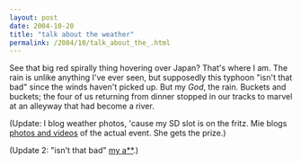 ```yaml
---
layout: post
date: 2004-10-20
title: "talk about the weather"
permalink: /2004/10/talk_about_the_.html
---
```


See that big red spirally thing hovering over Japan? That's where I am. The rain is unlike anything I've ever seen, but supposedly this typhoon "isn't that bad" since the winds haven't picked up. But my _God_, the rain. Buckets and buckets; the four of us returning from dinner stopped in our tracks to marvel at an alleyway that had become a river.

(Update: I blog weather photos, 'cause my SD slot is on the fritz. Mie blogs [photos and videos](http://kokochi.com/archives/000848.shtml) of the actual event. She gets the prize.)

(Update 2: "isn't that bad" [my a**](http://story.news.yahoo.com/news?tmpl=story2&u=/nm/20041021/ts_nm/weather_japan_typhoon_dc).)